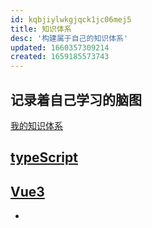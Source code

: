 ```yaml
---
id: kqbjiylwkgjqck1jc06mej5
title: 知识体系
desc: '构建属于自己的知识体系'
updated: 1660357309214
created: 1659185573743
---
```


## 记录着自己学习的脑图
[我的知识体系](https://naotu.baidu.com/file/8d0e19cc2b79aa4a46fa01fbb6faa543)
## [typeScript](知识体系.typeScript.md)
## [Vue3](知识体系.Vue3.md)
-